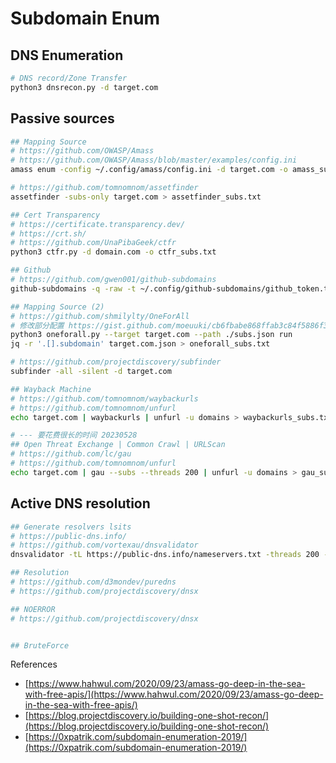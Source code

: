 # Subdomain Enum

## DNS Enumeration

```bash
# DNS record/Zone Transfer
python3 dnsrecon.py -d target.com
```

## Passive sources

```bash
## Mapping Source
# https://github.com/OWASP/Amass
# https://github.com/OWASP/Amass/blob/master/examples/config.ini
amass enum -config ~/.config/amass/config.ini -d target.com -o amass_subs.txt

# https://github.com/tomnomnom/assetfinder
assetfinder -subs-only target.com > assetfinder_subs.txt

## Cert Transparency
# https://certificate.transparency.dev/
# https://crt.sh/
# https://github.com/UnaPibaGeek/ctfr
python3 ctfr.py -d domain.com -o ctfr_subs.txt

## Github
# https://github.com/gwen001/github-subdomains
github-subdomains -q -raw -t ~/.config/github-subdomains/github_token.txt -d target.com > github-subdomain_subs.txt

## Mapping Source (2)
# https://github.com/shmilylty/OneForAll
# 修改部分配置 https://gist.github.com/moeuuki/cb6fbabe868ffab3c84f5886f3957326
python3 oneforall.py --target target.com --path ./subs.json run
jq -r '.[].subdomain' target.com.json > oneforall_subs.txt

# https://github.com/projectdiscovery/subfinder
subfinder -all -silent -d target.com

## Wayback Machine
# https://github.com/tomnomnom/waybackurls
# https://github.com/tomnomnom/unfurl
echo target.com | waybackurls | unfurl -u domains > waybackurls_subs.txt

# --- 要花费很长的时间 20230528
## Open Threat Exchange | Common Crawl | URLScan
# https://github.com/lc/gau
# https://github.com/tomnomnom/unfurl
echo target.com | gau --subs --threads 200 | unfurl -u domains > gau_subs.txt
```

## Active DNS resolution

```bash
## Generate resolvers lsits
# https://public-dns.info/
# https://github.com/vortexau/dnsvalidator
dnsvalidator -tL https://public-dns.info/nameservers.txt -threads 200 -o resolvers.txt

## Resolution
# https://github.com/d3mondev/puredns
# https://github.com/projectdiscovery/dnsx

## NOERROR
# https://github.com/projectdiscovery/dnsx


## BruteForce

```





References

* [https://www.hahwul.com/2020/09/23/amass-go-deep-in-the-sea-with-free-apis/](https://www.hahwul.com/2020/09/23/amass-go-deep-in-the-sea-with-free-apis/)
* [https://blog.projectdiscovery.io/building-one-shot-recon/](https://blog.projectdiscovery.io/building-one-shot-recon/)
* [https://0xpatrik.com/subdomain-enumeration-2019/](https://0xpatrik.com/subdomain-enumeration-2019/)

